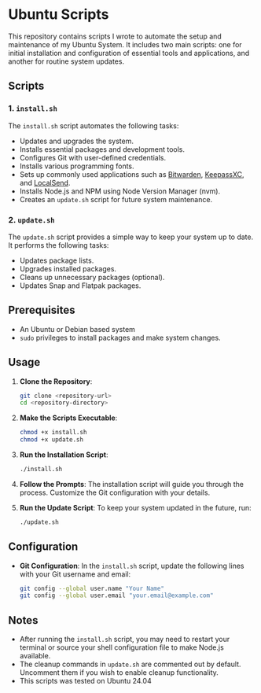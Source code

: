 # Ubuntu Scripts

This repository contains scripts I wrote to automate the setup and maintenance of my Ubuntu System. It includes two main scripts: one for initial installation and configuration of essential tools and applications, and another for routine system updates.

## Scripts

### 1. `install.sh`

The `install.sh` script automates the following tasks:

- Updates and upgrades the system.
- Installs essential packages and development tools.
- Configures Git with user-defined credentials.
- Installs various programming fonts.
- Sets up commonly used applications such as [Bitwarden](https://bitwarden.com/), [KeepassXC](https://keepassxc.org/), and [LocalSend](https://localsend.org/).
- Installs Node.js and NPM using Node Version Manager (nvm).
- Creates an `update.sh` script for future system maintenance.

### 2. `update.sh`

The `update.sh` script provides a simple way to keep your system up to date. It performs the following tasks:

- Updates package lists.
- Upgrades installed packages.
- Cleans up unnecessary packages (optional).
- Updates Snap and Flatpak packages.

## Prerequisites

- An Ubuntu or Debian based system
- `sudo` privileges to install packages and make system changes.

## Usage

1. **Clone the Repository**:
   ```bash
   git clone <repository-url>
   cd <repository-directory>
   ```

2. **Make the Scripts Executable**:
   ```bash
   chmod +x install.sh
   chmod +x update.sh
   ```

3. **Run the Installation Script**:
   ```bash
   ./install.sh
   ```

4. **Follow the Prompts**: The installation script will guide you through the process. Customize the Git configuration with your details.

5. **Run the Update Script**: To keep your system updated in the future, run:
   ```bash
   ./update.sh
   ```

## Configuration

- **Git Configuration**: In the `install.sh` script, update the following lines with your Git username and email:
  ```bash
  git config --global user.name "Your Name"
  git config --global user.email "your.email@example.com"
  ```

## Notes

- After running the `install.sh` script, you may need to restart your terminal or source your shell configuration file to make Node.js available.
- The cleanup commands in `update.sh` are commented out by default. Uncomment them if you wish to enable cleanup functionality.
- This scripts was tested on Ubuntu 24.04

